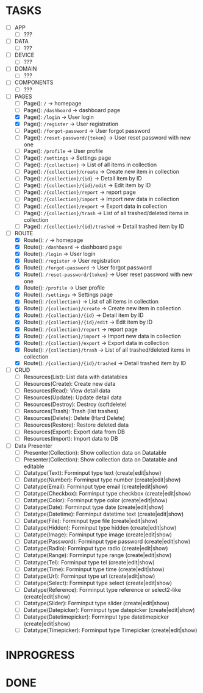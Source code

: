 # TASKS
- [ ] APP
  - [ ] ???
- [ ] DATA
  - [ ] ???
- [ ] DEVICE
  - [ ] ???
- [ ] DOMAIN
  - [ ] ???
- [ ] COMPONENTS
  - [ ] ???
- [ ] PAGES
  - [ ] Page(): `/` -> homepage
  - [ ] Page(): `/dashboard` -> dashboard page
  - [X] Page(): `/login` -> User login
  - [X] Page(): `/register` -> User registration
  - [ ] Page(): `/forgot-password` -> User forgot password
  - [ ] Page(): `/reset-password/{token}` -> User reset password with new one
  - [ ] Page(): `/profile` -> User profile
  - [ ] Page(): `/settings` -> Settings page
  - [ ] Page(): `/{collection}` -> List of all items in collection
  - [ ] Page(): `/{collection}/create` -> Create new item in collection
  - [ ] Page(): `/{collection}/{id}` -> Detail item by ID
  - [ ] Page(): `/{collection}/{id}/edit` -> Edit item by ID
  - [ ] Page(): `/{collection}/report` -> report page
  - [ ] Page(): `/{collection}/import` -> Import new data in collection
  - [ ] Page(): `/{collection}/export` -> Export data in collection
  - [ ] Page(): `/{collection}/trash` -> List of all trashed/deleted items in collection
  - [ ] Page(): `/{collection}/{id}/trashed` -> Detail trashed item by ID
- [ ] ROUTE
  - [X] Route(): `/` -> homepage
  - [X] Route(): `/dashboard` -> dashboard page
  - [X] Route(): `/login` -> User login
  - [X] Route(): `/register` -> User registration
  - [X] Route(): `/forgot-password` -> User forgot password
  - [X] Route(): `/reset-password/{token}` -> User reset password with new one
  - [X] Route(): `/profile` -> User profile
  - [X] Route(): `/settings` -> Settings page
  - [X] Route(): `/{collection}` -> List of all items in collection
  - [X] Route(): `/{collection}/create` -> Create new item in collection
  - [X] Route(): `/{collection}/{id}` -> Detail item by ID
  - [X] Route(): `/{collection}/{id}/edit` -> Edit item by ID
  - [X] Route(): `/{collection}/report` -> report page
  - [X] Route(): `/{collection}/import` -> Import new data in collection
  - [X] Route(): `/{collection}/export` -> Export data in collection
  - [X] Route(): `/{collection}/trash` -> List of all trashed/deleted items in collection
  - [X] Route(): `/{collection}/{id}/trashed` -> Detail trashed item by ID
- [ ] CRUD
  - [ ] Resources(List): List data with datatables
  - [ ] Resources(Create): Create new data
  - [ ] Resources(Read): View detail data
  - [ ] Resources(Update): Update detail data
  - [ ] Resources(Destroy): Destroy (softdelete)
  - [ ] Resources(Trash): Trash (list trashes)
  - [ ] Resources(Delete): Delete (Hard Delete)
  - [ ] Resources(Restore): Restore deleted data
  - [ ] Resources(Export): Export data from DB
  - [ ] Resources(Import): Import data to DB
- [ ] Data Presenter
  - [ ] Presenter(Collection): Show collection data on Datatable
  - [ ] Presenter(Collection): Show collection data on Datatable and editable
  - [ ] Datatype(Text): Forminput type text (create|edit|show)
  - [ ] Datatype(Number): Forminput type number (create|edit|show)
  - [ ] Datatype(Email): Forminput type email (create|edit|show)
  - [ ] Datatype(Checkbox): Forminput type checkbox (create|edit|show)
  - [ ] Datatype(Color): Forminput type color (create|edit|show)
  - [ ] Datatype(Date): Forminput type date (create|edit|show)
  - [ ] Datatype(Datetime): Forminput datetime text (create|edit|show)
  - [ ] Datatype(File): Forminput type file (create|edit|show)
  - [ ] Datatype(Hidden): Forminput type hidden (create|edit|show)
  - [ ] Datatype(Image): Forminput type image (create|edit|show)
  - [ ] Datatype(Password): Forminput type password (create|edit|show)
  - [ ] Datatype(Radio): Forminput type radio (create|edit|show)
  - [ ] Datatype(Range): Forminput type range (create|edit|show)
  - [ ] Datatype(Tel): Forminput type tel (create|edit|show)
  - [ ] Datatype(Time): Forminput type time (create|edit|show)
  - [ ] Datatype(Url): Forminput type url (create|edit|show)
  - [ ] Datatype(Select): Forminput type select (create|edit|show)
  - [ ] Datatype(Reference): Forminput type reference or select2-like (create|edit|show)
  - [ ] Datatype(Slider): Forminput type slider (create|edit|show)
  - [ ] Datatype(Datepicker): Forminput type datepicker (create|edit|show)
  - [ ] Datatype(Datetimepicker): Forminput type datetimepicker (create|edit|show)
  - [ ] Datatype(Timepicker): Forminput type Timepicker (create|edit|show)

# INPROGRESS

# DONE